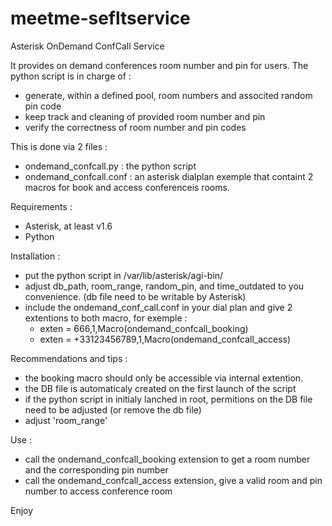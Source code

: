 # meetme-sefltservice


Asterisk OnDemand ConfCall Service


It provides on demand conferences room number and pin for users. The python script is in charge of :


- generate, within a defined pool, room numbers and associted random pin code
- keep track and cleaning of provided room number and pin
- verify the correctness of room number and pin codes

This is done via 2 files :

- ondemand_confcall.py : the python script
- ondemand_confcall.conf : an asterisk dialplan exemple that containt 2 macros for book and access conferenceis rooms.

Requirements :

- Asterisk, at least v1.6
- Python 

Installation :

- put the python script in /var/lib/asterisk/agi-bin/
- adjust db_path, room_range, random_pin, and time_outdated to you convenience. (db file need to be writable by Asterisk)
- include the ondemand_conf_call.conf in your dial plan and give 2 extentions to both macro, for exemple :
	- exten = 666,1,Macro(ondemand_confcall_booking)
	- exten = +33123456789,1,Macro(ondemand_confcall_access)

Recommendations and tips :

- the booking macro should only be accessible via internal extention.
- the DB file is automaticaly created on the first launch of the script
- if the python script in initialy lanched in root, permitions on the DB file need to be adjusted (or remove the db file)
- adjust 'room_range' 

Use :

- call the ondemand_confcall_booking extension to get a room number and the corresponding pin number
- call the ondemand_confcall_access extension, give a valid room and pin number to access conference room

Enjoy

